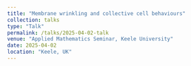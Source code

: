 ```yaml
---
title: "Membrane wrinkling and collective cell behaviours"
collection: talks
type: "Talk"
permalink: /talks/2025-04-02-talk
venue: "Applied Mathematics Seminar, Keele University"
date: 2025-04-02
location: "Keele, UK"
---
```


<!-- This is a description of your talk, which is a markdown files that can be all markdown-ified like any other post. Yay markdown! -->
